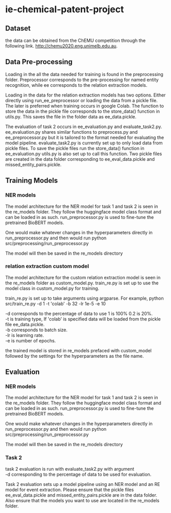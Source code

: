 # ie-chemical-patent-project

## Dataset
the data can be obtained from the ChEMU competition through the following link. http://chemu2020.eng.unimelb.edu.au.

## Data Pre-processing
Loading in the all the data needed for training is found in the preprocessing
folder. Preprocessor corresponds to the pre-processing for named entity recognition, while ee corresponds to the relation extraction models.

Loading in the data for the relation extraction models has two options. Either directly using run_ee_preprocessor or loading the data from a pickle file.
The later is preferred when training occurs in google Colab.
The function to store the data in the pickle file corresponds to the
store_data() function in utils.py. This saves the file in the folder
data as ee_data.pickle.

The evaluation of task 2 occurs in ee_evaluation.py and evaluate_task2.py.
ee_evaluation.py shares similar functions to preprocess.py
and ee_preprocessor.py but it is tailored to the format
needed for evaluating the model pipeline. evaluate_task2.py
is currently set up to only load data from pickle files.
To save the pickle files run the store_data() function in  ee_evaluation.py
utils.py is also set up to call this function. Two pickle files
are created in the data folder corresponding to ee_eval_data.pickle and
missed_entity_pairs.pickle.

## Training Models

### NER models
The model architecture for the NER model for task 1 and task 2
is  seen in the re_models folder. They follow the huggingface model class format and can be loaded in as such.
run_preprocessor.py is used to fine-tune the pretrained BioBERT models.

One would make whatever changes in the hyperparameters directly in run_preprocessor.py and then would run
python src/preprocessing/run_preprocessor.py

The model will then be saved in the re_models directory



### relation extraction custom model
The model architecture for the custom relation extraction model
is  seen in the re_models folder as custom_model.py.
train_re.py is set up to use the model class in custom_model.py for
training. 

train_re.py is set up to take arguments using argparse. For example,
python src/train_re.py -d 1 -t 'colab' -b 32 -lr 1e-5 -e 10

-d corresponds to the percentage of data to use 1 is 100% 0.2 is 20%. <br>
-t is training type, If 'colab' is specified data will be loaded from
the pickle file ee_data.pickle. <br>
-b corresponds to batch size. <br>
-lr is learning rate. <br>
-e is number of epochs. <br>

the trained model is stored in re_models prefaced with custom_model followed
by the settings for the hyperparameters as the file name.


## Evaluation

### NER models
The model architecture for the NER model for task 1 and task 2
is  seen in the re_models folder. They follow the huggingface model class format and can be loaded in as such.
run_preprocessor.py is used to fine-tune the pretrained BioBERT models.

One would make whatever changes in the hyperparameters directly in run_preprocessor.py and then would run
python src/preprocessing/run_preprocessor.py

The model will then be saved in the re_models directory

### Task 2
task 2 evaluation is run with evaluate_task2.py with argument <br>
-d corresponding to the percentage of data to be used for evaluation.

Task 2 evaluation sets up a model pipeline using an NER model
and an RE model for event extraction. Please ensure that
the pickle files ee_eval_data.pickle and missed_entity_pairs.pickle
are in the data folder. Also ensure that the models you want
to use are located in the re_models folder.











